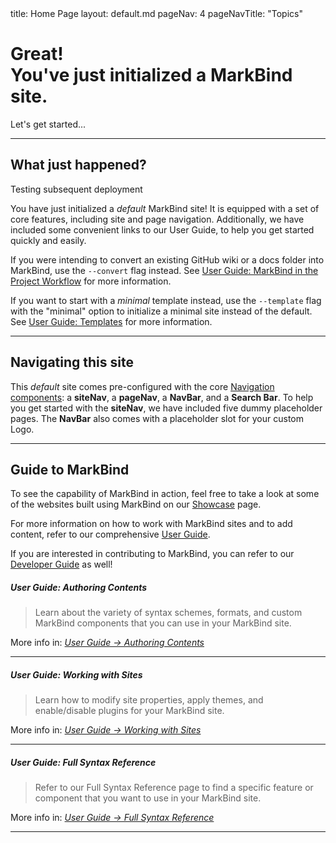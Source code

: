 <frontmatter>
  title: Home Page
  layout: default.md
  pageNav: 4
  pageNavTitle: "Topics"
</frontmatter>

<br>

<div class="bg-primary text-white px-2 py-5 mb-4">
  <div class="container">
    <h1 class="display-5 no-index">Great!<br>You've just initialized a MarkBind site.</h1>
    <p class="lead">Let's get started...</p>
  </div>
</div>

---

## What just happened?

Testing subsequent deployment

You have just initialized a _default_ MarkBind site! It is equipped with a set of core features, including site and page navigation. Additionally, we have included some convenient links to our User Guide, to help you get started quickly and easily.

<box type="tip">

If you were intending to convert an existing GitHub wiki or a docs folder into MarkBind, use the `--convert` flag instead. See <a href="https://markbind.org/userGuide/markBindInTheProjectWorkflow.html#converting-existing-project-documentation-wiki" target="_blank">User Guide: MarkBind in the Project Workflow</a> for more information.

If you want to start with a <tooltip content="i.e. without any content">_minimal_</tooltip> template instead, use the `--template` flag with the "minimal" option to initialize a minimal site instead of the default. See <a href="https://markbind.org/userGuide/templates.html" target="_blank">User Guide: Templates</a> for more information.

</box>

---

## Navigating this site

This _default_ site comes pre-configured with the core <a href="https://markbind.org/userGuide/components/navigation.html#navigation-components" target="_blank">Navigation components</a>: a <tooltip content="Site Navigation">**siteNav**</tooltip>, a <tooltip content="Page Navigation">**pageNav**</tooltip>, a <tooltip content="Navigation Bar">**NavBar**</tooltip>, and a **Search Bar**. To help you get started with the **siteNav**, we have included <tooltip content="Topic 1, Topic 2, Topic 3, Topic 3a, Topic 3b">five dummy placeholder pages</tooltip>. The **NavBar** also comes with a placeholder slot for your custom Logo.

---

## Guide to MarkBind

To see the capability of MarkBind in action, feel free to take a look at some of the websites built using MarkBind on our <a href="https://markbind.org/showcase.html" target="_blank">Showcase</a> page. 

For more information on how to work with MarkBind sites and to add content, refer to our comprehensive <a href="https://markbind.org/userGuide/gettingStarted.html" target="_blank">User Guide</a>. 

<box type="info">

If you are interested in contributing to MarkBind, you can refer to our <a href="https://markbind.org/devdocs/devGuide/devGuide.html" target="_blank">Developer Guide</a> as well!

</box>

<panel header="**Good starting points in our User Guide**" expanded no-close>

##### **User Guide: Authoring Contents**

> Learn about the variety of syntax schemes, formats, and custom MarkBind components that you can use in your MarkBind site.

More info in: _<a href="https://markbind.org/userGuide/authoringContents.html" target="_blank">User Guide → Authoring Contents</a>_

---

##### **User Guide: Working with Sites**

> Learn how to modify site properties, apply themes, and enable/disable plugins for your MarkBind site.

More info in: _<a href="https://markbind.org/userGuide/workingWithSites.html" target="_blank">User Guide → Working with Sites</a>_

---

##### **User Guide: Full Syntax Reference**

> Refer to our Full Syntax Reference page to find a specific feature or component that you want to use in your MarkBind site.

More info in: _<a href="https://markbind.org/userGuide/fullSyntaxReference.html" target="_blank">User Guide → Full Syntax Reference</a>_

</panel>

---
